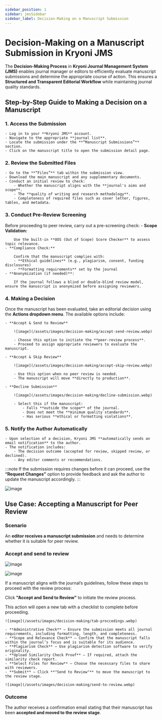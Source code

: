 ```yaml
---
sidebar_position: 1
sidebar: jmsSidebar
sidebar_label: Decision-Making on a Manuscript Submission
---
```


# Decision-Making on a Manuscript Submission in Kryoni JMS

The **Decision-Making Process** in **Kryoni Journal Management System (JMS)** enables journal manager or editors to efficiently evaluate manuscript submissions and determine the appropriate course of action. This ensures a **Structured and Transparent Editorial Workflow** while maintaining journal quality standards.

## Step-by-Step Guide to Making a Decision on a Manuscript

### 1. Access the Submission

    - Log in to your **Kryoni JMS** account.
    - Navigate to the appropriate **journal list**.
    - Locate the submission under the **“Manuscript Submissions”** section.
    - Click on the manuscript title to open the submission detail page.

### 2. Review the Submitted Files

    - Go to the **“Files”** tab within the submission view.
    - Download the main manuscript and any supplementary documents.
    - Conduct an initial review to check:
        - Whether the manuscript aligns with the **journal's aims and scope**.
        - The **quality of writing and research methodology**.
        - Completeness of required files such as cover letter, figures, tables, and metadata.

### 3. Conduct Pre-Review Screening

Before proceeding to peer review, carry out a pre-screening check:
    - **Scope Validation:**

        Use the built-in **OOS (Out of Scope) Score Checker** to assess topic relevance.
    - **Compliance Check:**

        Confirm that the manuscript complies with:
        - **Ethical guidelines** (e.g., plagiarism, consent, funding disclosures)
        - **Formatting requirements** set by the journal
    - **Anonymization (if needed)**:

        If the journal follows a blind or double-blind review model, ensure the manuscript is anonymized before assigning reviewers.

### 4. Making a Decision

Once the manuscript has been evaluated, take an editorial decision using the **Actions dropdown menu**. The available options include:

    - **Accept & Send to Review**

        ![image](/assets/images/decision-making/accept-send-review.webp)

        - Choose this option to initiate the **peer-review process**.
        - Proceed to assign appropriate reviewers to evaluate the manuscript.

    - **Accept & Skip Review**

        ![image](/assets/images/decision-making/accept-skip-review.webp)

        - Use this option when no peer review is needed.
        - The manuscript will move **directly to production**.

    - **Decline Submission**

        ![image](/assets/images/decision-making/decline-submission.webp)

        - Select this if the manuscript:
            - Falls **outside the scope** of the journal.
            - Does not meet the **minimum quality standards**.
            - Has serious **ethical or formatting violations**.

### 5. Notify the Author Automatically

    - Upon selection of a decision, Kryoni JMS **automatically sends an email notification** to the author.
    - The notification includes:
        - The decision outcome (accepted for review, skipped review, or declined).
        - Any editor comments or recommendations.

:::note
If the submission requires changes before it can proceed, use the **“Request Changes”** option to provide feedback and ask the author to update the manuscript accordingly.
:::

![image](/assets/images/decision-making/notify-author.webp)

## Use Case: Accepting a Manuscript for Peer Review

### Scenario

An **editor receives a manuscript submission** and needs to determine whether it is suitable for peer review.

### Accept and send to review

![image](/assets/images/decision-making/scenario-accept.webp)

![image](/assets/images/decision-making/tab-checklist.webp)

If a manuscript aligns with the journal’s guidelines, follow these steps to proceed with the review process:

Click **"Accept and Send to Review"** to initiate the review process.

This action will open a new tab with a checklist to complete before proceeding.

    ![image](/assets/images/decision-making/tab-proccedings.webp)

    - **Administrative Check** – Ensure the submission meets all journal requirements, including formatting, length, and completeness.
    - **Scope and Relevance Check** – Confirm that the manuscript falls within the journal’s focus and is suitable for its audience.
    - **Plagiarism Check** – Use plagiarism detection software to verify originality.
    - **Upload Similarity Check Proof** – If required, attach the similarity check report.
    - **Select Files for Review** – Choose the necessary files to share with reviewers.
    - **Submit** – Click **"Send to Review"** to move the manuscript to the review stage.

    ![image](/assets/images/decision-making/send-to-review.webp)

### Outcome

The author receives a confirmation email stating that their manuscript has been **accepted and moved to the review stage**.
